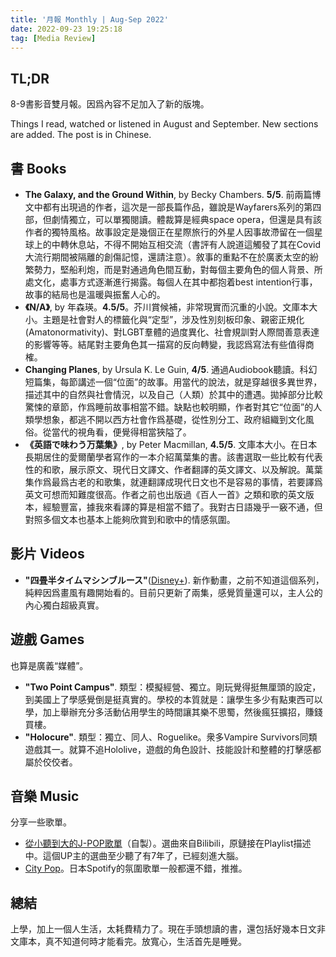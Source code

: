 ```yaml
---
title: '月報 Monthly | Aug-Sep 2022'
date: 2022-09-23 19:25:18
tag: [Media Review]
---
```

## TL;DR

8-9書影音雙月報。因爲內容不足加入了新的版塊。

Things I read, watched or listened in August and September. New sections are added. The post is in Chinese.

<!-- more -->

## 書 Books

+ **The Galaxy, and the Ground Within**, by Becky Chambers. **5/5**. 前兩篇博文中都有出現過的作者，這次是一部長篇作品，雖說是Wayfarers系列的第四部，但劇情獨立，可以單獨閱讀。體裁算是經典space opera，但還是具有該作者的獨特風格。故事設定是幾個正在星際旅行的外星人因事故滯留在一個星球上的中轉休息站，不得不開始互相交流（書評有人說道這觸發了其在Covid大流行期間被隔離的創傷記憶，還請注意）。敘事的重點不在於廣袤太空的紛繁勢力，堅船利炮，而是對通過角色間互動，對每個主要角色的個人背景、所處文化，處事方式逐漸進行揭露。每個人在其中都抱着best intention行事，故事的結局也是溫暖與振奮人心的。
+ **《N/A》**, by 年森瑛。**4.5/5**。芥川賞候補，非常現實而沉重的小說。文庫本大小。主題是社會對人的標籤化與“定型”，涉及性別刻板印象、親密正規化(Amatonormativity)、對LGBT羣體的過度異化、社會規訓對人際間善意表達的影響等等。結尾對主要角色其一描寫的反向轉變，我認爲寫法有些值得商榷。
+ **Changing Planes**, by Ursula K. Le Guin, **4/5**. 通過Audiobook聽讀。科幻短篇集，每節講述一個“位面”的故事。用當代的說法，就是穿越很多異世界，描述其中的自然與社會情況，以及自己（人類）於其中的遭遇。拋掉部分比較驚悚的章節，作爲睡前故事相當不錯。缺點也較明顯，作者對其它“位面”的人類學想象，都逃不開以西方社會作爲基礎，從性別分工、政府組織到文化風俗。從當代的視角看，便覺得相當狹隘了。
+ **《英語で味わう万葉集》**, by Peter Macmillan, **4.5/5**. 文庫本大小。在日本長期居住的愛爾蘭學者寫作的一本介紹萬葉集的書。該書選取一些比較有代表性的和歌，展示原文、現代日文譯文、作者翻譯的英文譯文、以及解說。萬葉集作爲最爲古老的和歌集，就連翻譯成現代日文也不是容易的事情，若要譯爲英文可想而知難度很高。作者之前也出版過《百人一首》之類和歌的英文版本，經驗豐富，據我來看譯的算是相當不錯了。我對古日語幾乎一竅不通，但對照多個文本也基本上能夠欣賞到和歌中的情感氛圍。

## 影片 Videos

+ **"四畳半タイムマシンブルース"**([Disney+](https://www.disneyplus.com/ja-jp/series/the-tatami-time-machine-blues/6C7HChDy39QZ)). 新作動畫，之前不知道這個系列，純粹因爲畫風有趣開始看的。目前只更新了兩集，感覺質量還可以，主人公的內心獨白超級真實。

## 遊戲 Games

也算是廣義“媒體”。

+ **"Two Point Campus"**. 類型：模擬經營、獨立。剛玩覺得挺無厘頭的設定，到美國上了學感覺倒是挺真實的。學校的本質就是：讓學生多少有點東西可以學，加上舉辦充分多活動佔用學生的時間讓其樂不思蜀，然後瘋狂擴招，賺錢買樓。
+ **"Holocure"**. 類型：獨立、同人、Roguelike。衆多Vampire Survivors同類遊戲其一。就算不追Hololive，遊戲的角色設計、技能設計和整體的打擊感都屬於佼佼者。

## 音樂 Music

分享一些歌單。

+ [從小聽到大的J-POP歌單](https://open.spotify.com/playlist/1B3YwmonkwdPKwp2yZWD5G?si=199564f84204471e)（自製）。選曲來自Bilibili，原鏈接在Playlist描述中。這個UP主的選曲至少聽了有7年了，已經刻進大腦。
+ [City Pop](https://open.spotify.com/playlist/37i9dQZF1DXdY5tVYFPWb2?si=e7038877e7bc4d23)。日本Spotify的氛圍歌單一般都還不錯，推推。

## 總結

上學，加上一個人生活，太耗費精力了。現在手頭想讀的書，還包括好幾本日文非文庫本，真不知道何時才能看完。放寬心，生活首先是睡覺。